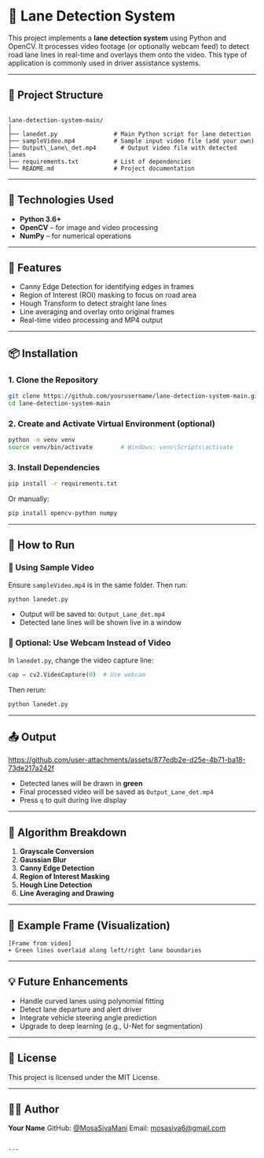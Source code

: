 
# 🚗 Lane Detection System

This project implements a **lane detection system** using Python and OpenCV. It processes video footage (or optionally webcam feed) to detect road lane lines in real-time and overlays them onto the video. This type of application is commonly used in driver assistance systems.

---

## 📁 Project Structure

```

lane-detection-system-main/
│
├── lanedet.py                # Main Python script for lane detection
├── sampleVideo.mp4           # Sample input video file (add your own)
├── Output\_Lane\_det.mp4       # Output video file with detected lanes
├── requirements.txt          # List of dependencies
└── README.md                 # Project documentation

````

---

## 🧰 Technologies Used

- **Python 3.6+**
- **OpenCV** – for image and video processing
- **NumPy** – for numerical operations

---

## 🚀 Features

- Canny Edge Detection for identifying edges in frames  
- Region of Interest (ROI) masking to focus on road area  
- Hough Transform to detect straight lane lines  
- Line averaging and overlay onto original frames  
- Real-time video processing and MP4 output  

---

## 📦 Installation

### 1. Clone the Repository

```bash
git clone https://github.com/yourusername/lane-detection-system-main.git
cd lane-detection-system-main
````

### 2. Create and Activate Virtual Environment (optional)

```bash
python -m venv venv
source venv/bin/activate        # Windows: venv\Scripts\activate
```

### 3. Install Dependencies

```bash
pip install -r requirements.txt
```

Or manually:

```bash
pip install opencv-python numpy
```

---

## 🎥 How to Run

### 📼 Using Sample Video

Ensure `sampleVideo.mp4` is in the same folder. Then run:

```bash
python lanedet.py
```

* Output will be saved to: `Output_Lane_det.mp4`
* Detected lane lines will be shown live in a window

### 🎥 Optional: Use Webcam Instead of Video

In `lanedet.py`, change the video capture line:

```python
cap = cv2.VideoCapture(0)  # Use webcam
```

Then rerun:

```bash
python lanedet.py
```

---

## 📤 Output


https://github.com/user-attachments/assets/877edb2e-d25e-4b71-ba18-73de217a242f

* Detected lanes will be drawn in **green**
* Final processed video will be saved as `Output_Lane_det.mp4`
* Press `q` to quit during live display

---

## 🧠 Algorithm Breakdown

1. **Grayscale Conversion**
2. **Gaussian Blur**
3. **Canny Edge Detection**
4. **Region of Interest Masking**
5. **Hough Line Detection**
6. **Line Averaging and Drawing**

---

## 📸 Example Frame (Visualization)

```
[Frame from video]
+ Green lines overlaid along left/right lane boundaries
```

---

## 💡 Future Enhancements

* Handle curved lanes using polynomial fitting
* Detect lane departure and alert driver
* Integrate vehicle steering angle prediction
* Upgrade to deep learning (e.g., U-Net for segmentation)

---

## 📝 License

This project is licensed under the MIT License.

---

## 👨‍💻 Author

**Your Name**
GitHub: [@MosaSivaMani](https://github.com/MosaSivaMani)
Email: [mosasiva6@gmail.com](mosasiva6@gmail.com)

```

---
